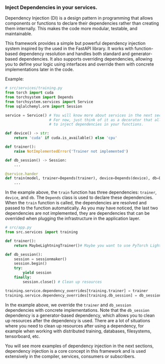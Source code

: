 ### Inject Dependencies in your services.

Dependency Injection (DI) is a design pattern in programming that allows components or functions to declare their dependencies rather than creating them internally. This makes the code more modular, testable, and maintainable.

This framework provides a simple but powerful dependency injection system inspired by the used in the FastAPI library. It works with function-based dependency resolution and handles both standard and generator-based dependencies. It also supports overriding dependencies, allowing you to define your logic using interfaces and override them with concrete implementations later in the code.

Example:

```python
# src/services/training.py
from torch import cuda
from torchsystem import Depends
from torchsystem.services import Service
from sqlalchemyl.orm import Session

service = Service() # You will know more about services in the next sections.
                    # For now, just think of it as a decorator that allows you
                    # to inject dependencies in your functions.

def device() -> str:
    return 'cuda' if cuda.is_available() else 'cpu'

def trainer(): 
    raise NotImplementedError('Trainer not implemented')

def db_session() -> Session:
    ...

@service.hander
def train(model, trainer=Depends(trainer), device=Depends(device), db=Depends(db_session)):
    ...
```

In the example above, the `train` function has three dependencies: `trainer`, `device`, and `db`. The `Depends` class is used to declare these dependencies. When the `train` function is called, the dependencies are resolved and passed to the function automatically. As you may have noticed, the last two dependencies are not implemented, they are dependencies that can be overrided when plugging the infrastructure in the application layer.

```python	
# src/app.py
from src.services import training

def trainer():
    return MaybeLightningTrainer()# Maybe you want to use PyTorch Lightning, all it's up to you.

def db_session():
    session = sessionmaker()
    session.begin()
    try:
        yield session
    finally:
        session.close() # Clean up resources

training.service.dependency_overrides[training.trainer] = trainer
training.service.dependency_overrides[training.db_session] = db_session
```

In the example above, we override the `trainer` and `db_session` dependencies with concrete implementations. Note that the `db_session` dependency is a generator-based dependency, which allows you to clean up resources after the dependency is used. There are a lot of situations where you need to clean up resources after using a dependency, for example when working with distributed training, databases, filesystems, tensorboard, etc.

You will see more examples of dependency injection in the next sections, dependency injection is a core concept in this framework and is used extensively in the compiler, services, consumers or subscribers. 